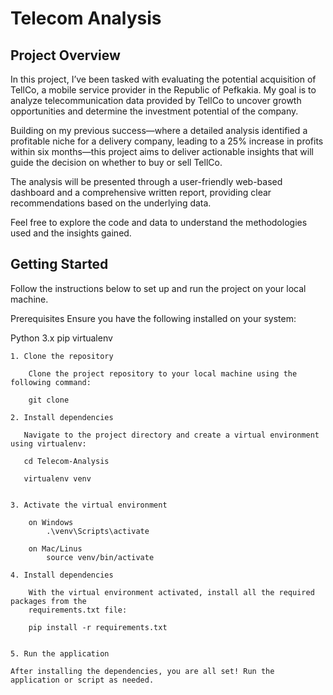 # Telecom Analysis

## Project Overview

In this project, I’ve been tasked with evaluating the potential acquisition of TellCo, a mobile service provider in the Republic of Pefkakia. My goal is to analyze telecommunication data provided by TellCo to uncover growth opportunities and determine the investment potential of the company.

Building on my previous success—where a detailed analysis identified a profitable niche for a delivery company, leading to a 25% increase in profits within six months—this project aims to deliver actionable insights that will guide the decision on whether to buy or sell TellCo.

The analysis will be presented through a user-friendly web-based dashboard and a comprehensive written report, providing clear recommendations based on the underlying data.

Feel free to explore the code and data to understand the methodologies used and the insights gained.


## Getting Started

Follow the instructions below to set up and run the project on your local machine.

Prerequisites
Ensure you have the following installed on your system:
        
Python 3.x
pip
virtualenv
        

    1. Clone the repository

        Clone the project repository to your local machine using the following command:
    
        git clone 

    2. Install dependencies
    
       Navigate to the project directory and create a virtual environment using virtualenv:
    
       cd Telecom-Analysis
       
       virtualenv venv

    
    3. Activate the virtual environment
        
        on Windows
            .\venv\Scripts\activate
            
        on Mac/Linus
            source venv/bin/activate
            
    4. Install dependencies
    
        With the virtual environment activated, install all the required packages from the         
        requirements.txt file:
        
        pip install -r requirements.txt
    
    
    5. Run the application
    
    After installing the dependencies, you are all set! Run the application or script as needed.
